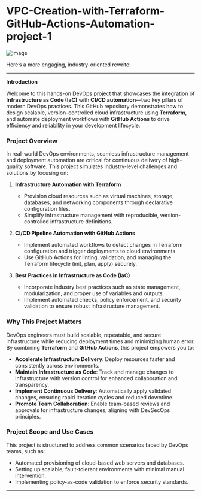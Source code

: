# VPC-Creation-with-Terraform-GitHub-Actions-Automation-project-1

![image](https://github.com/user-attachments/assets/e4e60dd8-e6a2-494b-9f72-8d4daa31e54e) 

Here’s a more engaging, industry-oriented rewrite:  

---

**Introduction**  

Welcome to this hands-on DevOps project that showcases the integration of **Infrastructure as Code (IaC)** with **CI/CD automation**—two key pillars of modern DevOps practices. This GitHub repository demonstrates how to design scalable, version-controlled cloud infrastructure using **Terraform**, and automate deployment workflows with **GitHub Actions** to drive efficiency and reliability in your development lifecycle.  

### Project Overview  
In real-world DevOps environments, seamless infrastructure management and deployment automation are critical for continuous delivery of high-quality software. This project simulates industry-level challenges and solutions by focusing on:  

1. **Infrastructure Automation with Terraform**  
   - Provision cloud resources such as virtual machines, storage, databases, and networking components through declarative configuration files.  
   - Simplify infrastructure management with reproducible, version-controlled infrastructure definitions.  

2. **CI/CD Pipeline Automation with GitHub Actions**  
   - Implement automated workflows to detect changes in Terraform configuration and trigger deployments to cloud environments.  
   - Use GitHub Actions for linting, validation, and managing the Terraform lifecycle (init, plan, apply) securely.  

3. **Best Practices in Infrastructure as Code (IaC)**  
   - Incorporate industry best practices such as state management, modularization, and proper use of variables and outputs.  
   - Implement automated checks, policy enforcement, and security validation to ensure robust infrastructure management.  

### Why This Project Matters  
DevOps engineers must build scalable, repeatable, and secure infrastructure while reducing deployment times and minimizing human error. By combining **Terraform** and **GitHub Actions**, this project empowers you to:  
- **Accelerate Infrastructure Delivery**: Deploy resources faster and consistently across environments.  
- **Maintain Infrastructure as Code**: Track and manage changes to infrastructure with version control for enhanced collaboration and transparency.  
- **Implement Continuous Delivery**: Automatically apply validated changes, ensuring rapid iteration cycles and reduced downtime.  
- **Promote Team Collaboration**: Enable team-based reviews and approvals for infrastructure changes, aligning with DevSecOps principles.  

### Project Scope and Use Cases  
This project is structured to address common scenarios faced by DevOps teams, such as:  
- Automated provisioning of cloud-based web servers and databases.  
- Setting up scalable, fault-tolerant environments with minimal manual intervention.  
- Implementing policy-as-code validation to enforce security standards.  

---



